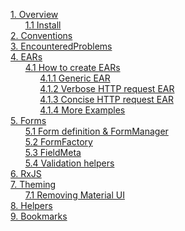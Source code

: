 [1. Overview](/madog/Overview/readme.md#overview)<br>
&nbsp;&nbsp;&nbsp;&nbsp;&nbsp;&nbsp;[1.1 Install](/madog/Overview/readme.md#install)<br>
[2. Conventions](/madog/Conventions/readme.md#conventions)<br>
[3. EncounteredProblems](/madog/EncounteredProblems/readme.md#encounteredproblems)<br>
[4. EARs](/madog/EARs/readme.md#ears)<br>
&nbsp;&nbsp;&nbsp;&nbsp;&nbsp;&nbsp;[4.1 How to create EARs](/madog/EARs/readme.md#how-to-create-ears)<br>
&nbsp;&nbsp;&nbsp;&nbsp;&nbsp;&nbsp;&nbsp;&nbsp;&nbsp;&nbsp;&nbsp;&nbsp;[4.1.1 Generic EAR](/madog/EARs/readme.md#generic-ear)<br>
&nbsp;&nbsp;&nbsp;&nbsp;&nbsp;&nbsp;&nbsp;&nbsp;&nbsp;&nbsp;&nbsp;&nbsp;[4.1.2 Verbose HTTP request EAR](/madog/EARs/readme.md#verbose-http-request-ear)<br>
&nbsp;&nbsp;&nbsp;&nbsp;&nbsp;&nbsp;&nbsp;&nbsp;&nbsp;&nbsp;&nbsp;&nbsp;[4.1.3 Concise HTTP request EAR](/madog/EARs/readme.md#concise-http-request-ear)<br>
&nbsp;&nbsp;&nbsp;&nbsp;&nbsp;&nbsp;&nbsp;&nbsp;&nbsp;&nbsp;&nbsp;&nbsp;[4.1.4 More Examples](/madog/EARs/readme.md#more-examples)<br>
[5. Forms](/madog/Forms/readme.md#forms)<br>
&nbsp;&nbsp;&nbsp;&nbsp;&nbsp;&nbsp;[5.1 Form definition & FormManager](/madog/Forms/readme.md#form-definition--formmanager)<br>
&nbsp;&nbsp;&nbsp;&nbsp;&nbsp;&nbsp;[5.2 FormFactory](/madog/Forms/readme.md#formfactory)<br>
&nbsp;&nbsp;&nbsp;&nbsp;&nbsp;&nbsp;[5.3 FieldMeta](/madog/Forms/readme.md#fieldmeta)<br>
&nbsp;&nbsp;&nbsp;&nbsp;&nbsp;&nbsp;[5.4 Validation helpers](/madog/Forms/readme.md#validation-helpers)<br>
[6. RxJS](/madog/RxJS/readme.md#rxjs)<br>
[7. Theming](/madog/Theming/readme.md#theming)<br>
&nbsp;&nbsp;&nbsp;&nbsp;&nbsp;&nbsp;[7.1 Removing Material UI](/madog/Theming/readme.md#removing-material-ui)<br>
[8. Helpers](/madog/Helpers/readme.md#helpers)<br>
[9. Bookmarks](/madog/Bookmarks/readme.md#bookmarks)<br>

 


